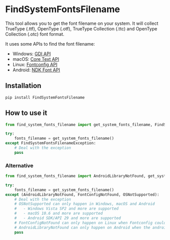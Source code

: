 # FindSystemFontsFilename
This tool allows you to get the font filename on your system. It will collect TrueType (.ttf), OpenType (.otf), TrueType Collection (.ttc) and OpenType Collection (.otc) font format.

It uses some APIs to find the font filename:
- Windows: [GDI API](https://learn.microsoft.com/en-us/windows/win32/gdi/windows-gdi)
- macOS: [Core Text API](https://developer.apple.com/documentation/coretext)
- Linux: [Fontconfig API](https://www.freedesktop.org/wiki/Software/fontconfig/)
- Android: [NDK Font API](https://developer.android.com/ndk/reference/group/font)

## Installation
```
pip install FindSystemFontsFilename
```

## How to use it
```python
from find_system_fonts_filename import get_system_fonts_filename, FindSystemFontsFilenameException

try:
    fonts_filename = get_system_fonts_filename()
except FindSystemFontsFilenameException:
    # Deal with the exception
    pass
```
### Alternative
```python
from find_system_fonts_filename import AndroidLibraryNotFound, get_system_fonts_filename, FontConfigNotFound, OSNotSupported

try:
    fonts_filename = get_system_fonts_filename()
except (AndroidLibraryNotFound, FontConfigNotFound, OSNotSupported):
    # Deal with the exception
    # OSNotSupported can only happen in Windows, macOS and Android
    #   - Windows Vista SP2 and more are supported
    #   - macOS 10.6 and more are supported
    #   - Android SDK/API 29 and more are supported
    # FontConfigNotFound can only happen on Linux when Fontconfig could't be found.
    # AndroidLibraryNotFound can only happen on Android when the android library could't be found.
    pass
```
